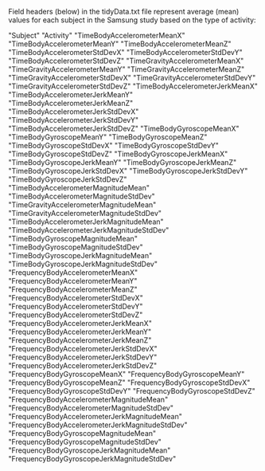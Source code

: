 Field headers (below) in the tidyData.txt file represent average (mean) values for each subject in the Samsung study based on the type of activity:

"Subject"
"Activity"
"TimeBodyAccelerometerMeanX"
"TimeBodyAccelerometerMeanY"
"TimeBodyAccelerometerMeanZ"
"TimeBodyAccelerometerStdDevX"
"TimeBodyAccelerometerStdDevY"
"TimeBodyAccelerometerStdDevZ"
"TimeGravityAccelerometerMeanX"
"TimeGravityAccelerometerMeanY"
"TimeGravityAccelerometerMeanZ"
"TimeGravityAccelerometerStdDevX"
"TimeGravityAccelerometerStdDevY"
"TimeGravityAccelerometerStdDevZ"
"TimeBodyAccelerometerJerkMeanX"
"TimeBodyAccelerometerJerkMeanY"
"TimeBodyAccelerometerJerkMeanZ"
"TimeBodyAccelerometerJerkStdDevX"
"TimeBodyAccelerometerJerkStdDevY"
"TimeBodyAccelerometerJerkStdDevZ"
"TimeBodyGyroscopeMeanX"
"TimeBodyGyroscopeMeanY"
"TimeBodyGyroscopeMeanZ"
"TimeBodyGyroscopeStdDevX"
"TimeBodyGyroscopeStdDevY"
"TimeBodyGyroscopeStdDevZ"
"TimeBodyGyroscopeJerkMeanX"
"TimeBodyGyroscopeJerkMeanY"
"TimeBodyGyroscopeJerkMeanZ"
"TimeBodyGyroscopeJerkStdDevX"
"TimeBodyGyroscopeJerkStdDevY"
"TimeBodyGyroscopeJerkStdDevZ"
"TimeBodyAccelerometerMagnitudeMean"
"TimeBodyAccelerometerMagnitudeStdDev"
"TimeGravityAccelerometerMagnitudeMean"
"TimeGravityAccelerometerMagnitudeStdDev"
"TimeBodyAccelerometerJerkMagnitudeMean"
"TimeBodyAccelerometerJerkMagnitudeStdDev"
"TimeBodyGyroscopeMagnitudeMean"
"TimeBodyGyroscopeMagnitudeStdDev"
"TimeBodyGyroscopeJerkMagnitudeMean"
"TimeBodyGyroscopeJerkMagnitudeStdDev"
"FrequencyBodyAccelerometerMeanX"
"FrequencyBodyAccelerometerMeanY"
"FrequencyBodyAccelerometerMeanZ"
"FrequencyBodyAccelerometerStdDevX"
"FrequencyBodyAccelerometerStdDevY"
"FrequencyBodyAccelerometerStdDevZ"
"FrequencyBodyAccelerometerJerkMeanX"
"FrequencyBodyAccelerometerJerkMeanY"
"FrequencyBodyAccelerometerJerkMeanZ"
"FrequencyBodyAccelerometerJerkStdDevX"
"FrequencyBodyAccelerometerJerkStdDevY"
"FrequencyBodyAccelerometerJerkStdDevZ"
"FrequencyBodyGyroscopeMeanX"
"FrequencyBodyGyroscopeMeanY"
"FrequencyBodyGyroscopeMeanZ"
"FrequencyBodyGyroscopeStdDevX"
"FrequencyBodyGyroscopeStdDevY"
"FrequencyBodyGyroscopeStdDevZ"
"FrequencyBodyAccelerometerMagnitudeMean"
"FrequencyBodyAccelerometerMagnitudeStdDev"
"FrequencyBodyAccelerometerJerkMagnitudeMean"
"FrequencyBodyAccelerometerJerkMagnitudeStdDev"
"FrequencyBodyGyroscopeMagnitudeMean"
"FrequencyBodyGyroscopeMagnitudeStdDev"
"FrequencyBodyGyroscopeJerkMagnitudeMean"
"FrequencyBodyGyroscopeJerkMagnitudeStdDev"
